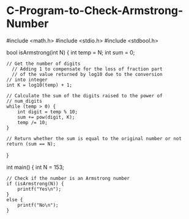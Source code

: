 # C-Program-to-Check-Armstrong-Number
#include <math.h>
#include <stdio.h>
#include <stdbool.h>

bool isArmstrong(int N) {
    int temp = N;
    int sum = 0;

    // Get the number of digits
      // Adding 1 to compensate for the loss of fraction part
      // of the value returned by log10 due to the conversion
    // into integer
    int K = log10(temp) + 1;

    // Calculate the sum of the digits raised to the power of
    // num_digits
    while (temp > 0) {
        int digit = temp % 10;
        sum += pow(digit, K);
        temp /= 10;
    }

    // Return whether the sum is equal to the original number or not
    return (sum == N);
}

int main() {
    int N = 153;

    // Check if the number is an Armstrong number
    if (isArmstrong(N)) {
        printf("Yes\n");
    }
    else {
        printf("No\n");
    }
